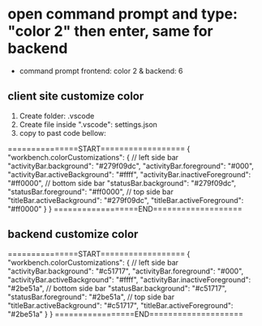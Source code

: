 # open command prompt and type: "color 2" then enter, same for backend

- command prompt frontend: color 2 & backend: 6

## client site customize color

1. Create folder: .vscode
2. Create file inside ".vscode": settings.json
3. copy to past code bellow:

===============START==================
{
"workbench.colorCustomizations": {
// left side bar
"activityBar.background": "#279f09dc",
"activityBar.foreground": "#000",
"activityBar.activeBackground": "#ffff",
"activityBar.inactiveForeground": "#ff0000",
// bottom side bar
"statusBar.background": "#279f09dc",
"statusBar.foreground": "#ff0000",
// top side bar
"titleBar.activeBackground": "#279f09dc",
"titleBar.activeForeground": "#ff0000"
}
}
==================END===================

## backend customize color

===============START==================
{
"workbench.colorCustomizations": {
// left side bar
"activityBar.background": "#c51717",
"activityBar.foreground": "#000",
"activityBar.activeBackground": "#ffff",
"activityBar.inactiveForeground": "#2be51a",
// bottom side bar
"statusBar.background": "#c51717",
"statusBar.foreground": "#2be51a",
// top side bar
"titleBar.activeBackground": "#c51717",
"titleBar.activeForeground": "#2be51a"
}
}
=================END====================
